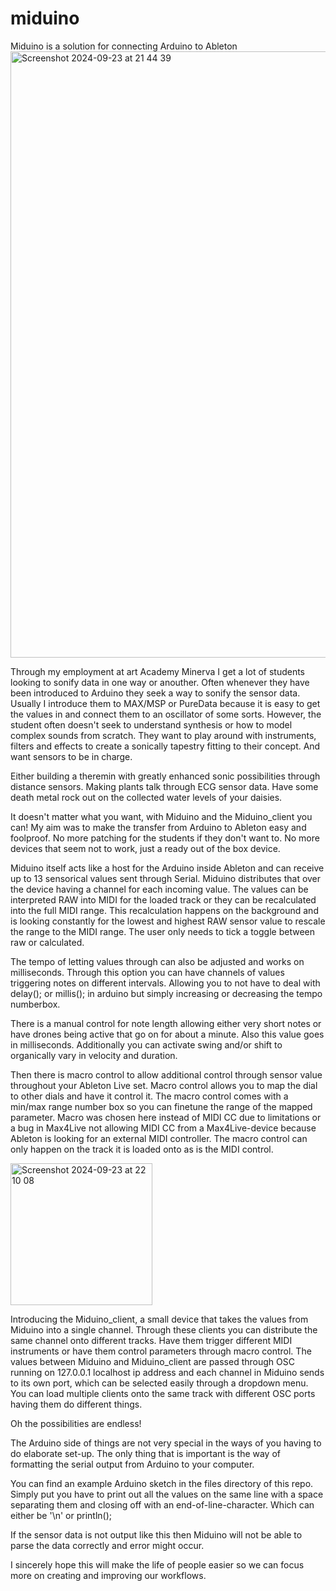 # miduino
Miduino is a solution for connecting Arduino to Ableton
<img width="970" alt="Screenshot 2024-09-23 at 21 44 39" src="https://github.com/user-attachments/assets/a3674456-1f75-4cd1-b3fd-2782948b598f">

Through my employment at art Academy Minerva I get a lot of students looking to sonify data in one way or anouther. Often whenever they have been 
introduced to Arduino they seek a way to sonify the sensor data. Usually I introduce them to MAX/MSP or PureData because it is easy to
get the values in and connect them to an oscillator of some sorts. However, the student often doesn't seek to understand synthesis or how
to model complex sounds from scratch. They want to play around with instruments, filters and effects to create a sonically tapestry fitting
to their concept. And want sensors to be in charge. 

Either building a theremin with greatly enhanced sonic possibilities through distance sensors.
Making plants talk through ECG sensor data.
Have some death metal rock out on the collected water levels of your daisies.

It doesn't matter what you want, with Miduino and the Miduino_client you can! My aim was to make the transfer from Arduino to Ableton easy and
foolproof. No more patching for the students if they don't want to. No more devices that seem not to work, just a ready out of the box device.

Miduino itself acts like a host for the Arduino inside Ableton and can receive up to 13 sensorical values sent through Serial. Miduino
distributes that over the device having a channel for each incoming value. The values can be interpreted RAW into MIDI for the loaded track or they
can be recalculated into the full MIDI range. This recalculation happens on the background and is looking constantly for the lowest and highest RAW
sensor value to rescale the range to the MIDI range. The user only needs to tick a toggle between raw or calculated.

The tempo of letting values through can also be adjusted and works on milliseconds. Through this option you can have channels of values triggering notes on different intervals. Allowing you to not have to deal with delay(); or millis(); in arduino but simply increasing or decreasing the tempo numberbox.

There is a manual control for note length allowing either very short notes or have drones being active that go on for about a minute. Also this value goes in milliseconds. Additionally you can activate swing and/or shift to organically vary in velocity and duration. 

Then there is macro control to allow additional control through sensor value throughout your Ableton Live set. Macro control allows you to map the dial to other dials and have it control it. The macro control comes with a min/max range number box so you can finetune the range of the mapped parameter. Macro was chosen here instead of MIDI CC due to limitations or a bug in Max4Live not allowing MIDI CC from a Max4Live-device because Ableton is looking for an external MIDI controller. The macro control can only happen on the track it is loaded onto as is the MIDI control.


<img width="227" alt="Screenshot 2024-09-23 at 22 10 08" src="https://github.com/user-attachments/assets/505db760-f155-46c2-a8c4-389fb55e546d">

Introducing the Miduino_client, a small device that takes the values from Miduino into a single channel. Through these clients you can distribute the same channel onto different tracks. Have them trigger different MIDI instruments or have them control parameters through macro control. The values between Miduino and Miduino_client are passed through OSC running on 127.0.0.1 localhost ip address and each channel in Miduino sends to its own port, which can be selected easily through a dropdown menu. You can load multiple clients onto the same track with different OSC ports having them do different things. 

Oh the possibilities are endless!

The Arduino side of things are not very special in the ways of you having to do elaborate set-up. The only thing that is important
is the way of formatting the serial output from Arduino to your computer.

You can find an example Arduino sketch in the files directory of this repo. Simply put you have to print out all the values on the same line with a space separating them and 
closing off with an end-of-line-character. Which can either be '\n' or println();

If the sensor data is not output like this then Miduino will not be able to parse the data correctly and error might occur.

I sincerely hope this will make the life of people easier so we can focus more on creating and improving our workflows. 
